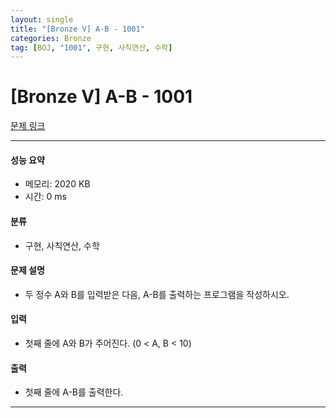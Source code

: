 ```yaml
---
layout: single
title: "[Bronze V] A-B - 1001"
categories: Bronze
tag: [BOJ, "1001", 구현, 사칙연산, 수학]
---
```


# [Bronze V] A-B - 1001

[문제 링크](https://www.acmicpc.net/problem/1001)

---

#### 성능 요약

  - 메모리: 2020 KB  
  - 시간: 0 ms



#### 분류

  - 구현, 사칙연산, 수학



#### 문제 설명

  - 두 정수 A와 B를 입력받은 다음, A-B를 출력하는 프로그램을 작성하시오.



#### 입력

  - 첫째 줄에 A와 B가 주어진다. (0 < A, B < 10)




#### 출력

  - 첫째 줄에 A-B를 출력한다.

---